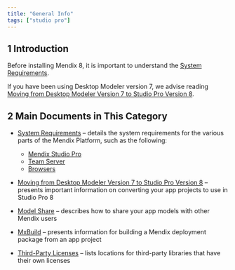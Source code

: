 ```yaml
---
title: "General Info"
tags: ["studio pro"]
---
```


## 1 Introduction

Before installing Mendix 8, it is important to understand the [System Requirements](system-requirements). 

If you have been using Desktop Modeler version 7, we advise reading [Moving from Desktop Modeler Version 7 to Studio Pro Version 8](moving-from-7-to-8).

## 2 Main Documents in This Category

* [System Requirements](system-requirements) – details the system requirements for the various parts of the Mendix Platform, such as the following:

	* [Mendix Studio Pro](system-requirements#sp)
	* [Team Server](system-requirements#ts)
	* [Browsers](system-requirements#browsers)

* [Moving from Desktop Modeler Version 7 to Studio Pro Version 8](moving-from-7-to-8) – presents important information on converting your app projects to use in Studio Pro 8
* [Model Share](model-share) – describes how to share your app models with other Mendix users
* [MxBuild](mxbuild) – presents information for building a Mendix deployment package from an app project
* [Third-Party Licenses](third-party-licenses) – lists locations for third-party libraries that have their own licenses
